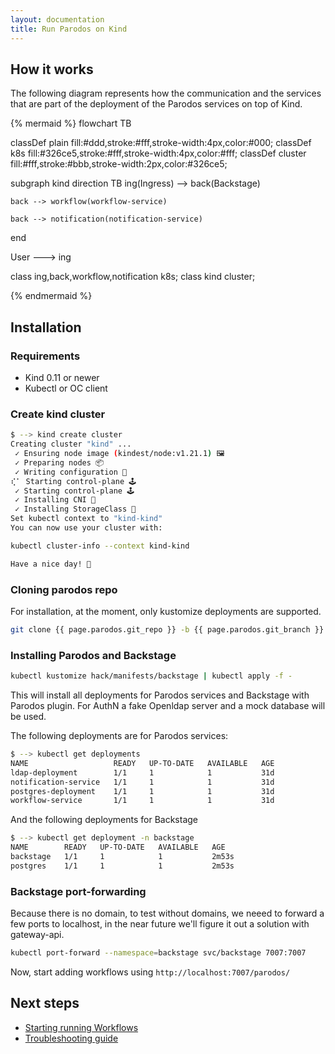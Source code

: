 ```yaml
---
layout: documentation
title: Run Parodos on Kind
---
```



## How it works

The following diagram represents how the communication and the services that
are part of the deployment of the Parodos services on top of Kind.

{% mermaid %}
flowchart TB

  classDef plain fill:#ddd,stroke:#fff,stroke-width:4px,color:#000;
  classDef k8s fill:#326ce5,stroke:#fff,stroke-width:4px,color:#fff;
  classDef cluster fill:#fff,stroke:#bbb,stroke-width:2px,color:#326ce5;

  subgraph kind
    direction TB
    ing(Ingress) --> back(Backstage)

    back --> workflow(workflow-service)

    back --> notification(notification-service)
  end

  User --->  ing

  class ing,back,workflow,notification k8s;
  class kind cluster;

{% endmermaid %}

## Installation

### Requirements

- Kind 0.11 or newer
- Kubectl or OC client

### Create kind cluster

```bash
$ --> kind create cluster
Creating cluster "kind" ...
 ✓ Ensuring node image (kindest/node:v1.21.1) 🖼
 ✓ Preparing nodes 📦
 ✓ Writing configuration 📜
⢎⠁ Starting control-plane 🕹️
 ✓ Starting control-plane 🕹️
 ✓ Installing CNI 🔌
 ✓ Installing StorageClass 💾
Set kubectl context to "kind-kind"
You can now use your cluster with:

kubectl cluster-info --context kind-kind

Have a nice day! 👋
```

### Cloning parodos repo

For installation, at the moment, only kustomize deployments are supported.

```bash
git clone {{ page.parodos.git_repo }} -b {{ page.parodos.git_branch }}
```

### Installing Parodos and Backstage

```bash
kubectl kustomize hack/manifests/backstage | kubectl apply -f -
```

This will install all deployments for Parodos services and Backstage with
Parodos plugin. For AuthN a fake Openldap server and a mock database will be
used.

The following deployments are for Parodos services:

```bash
$ --> kubectl get deployments
NAME                   READY   UP-TO-DATE   AVAILABLE   AGE
ldap-deployment        1/1     1            1           31d
notification-service   1/1     1            1           31d
postgres-deployment    1/1     1            1           31d
workflow-service       1/1     1            1           31d
```

And the following deployments for Backstage

```bash
$ --> kubectl get deployment -n backstage
NAME        READY   UP-TO-DATE   AVAILABLE   AGE
backstage   1/1     1            1           2m53s
postgres    1/1     1            1           2m53s
```

### Backstage port-forwarding

Because there is no domain, to test without domains, we neeed to forward a few
ports to localhost, in the near future we'll figure it out a solution with
gateway-api.

```bash
kubectl port-forward --namespace=backstage svc/backstage 7007:7007
```

Now, start adding workflows using `http://localhost:7007/parodos/`

## Next steps

- [Starting running Workflows](./running_workflows.md)
- [Troubleshooting guide](./../operations/troubleshooting.md)
